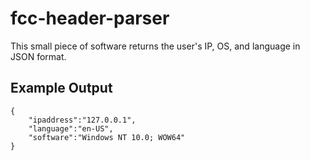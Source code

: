 # fcc-header-parser
This small piece of software returns the user's IP, OS, and language in JSON format.

## Example Output
    {
        "ipaddress":"127.0.0.1",
        "language":"en-US",
        "software":"Windows NT 10.0; WOW64"
    }
